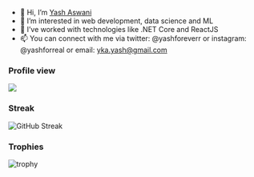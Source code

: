 - 👋 Hi, I’m [Yash Aswani][Twitter]
- 👀 I’m interested in web development, data science and ML
- 🌱 I’ve worked with technologies like .NET Core and ReactJS
- 📫 You can connect with me via twitter: @yashforeverr or instagram: @yashforreal or email: yka.yash@gmail.com
<!-- - 💞️ I’m looking to collaborate on Java or Python based projects for the time being -->
### Profile view
![](https://komarev.com/ghpvc/?username=yashforreal)


### Streak
![GitHub Streak](https://github-readme-streak-stats.herokuapp.com/?user=yashforreal)


### Trophies
![trophy](https://github-profile-trophy.vercel.app/?username=yashforreal)

[LinkedIn]: https://linkedin.com/in/theyashaswani
[Twitter]: https://twitter.com/yashforeverr

<!---
yashforreal/yashforreal is a ✨ special ✨ repository because its `README.md` (this file) appears on your GitHub profile.
You can click the Preview link to take a look at your changes.
--->

